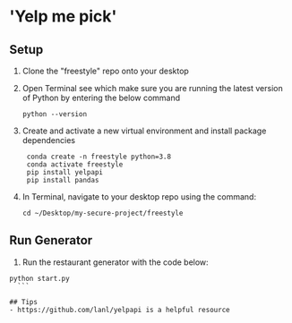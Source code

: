 # 'Yelp me pick'

## Setup 
1. Clone the "freestyle" repo onto your desktop

2. Open Terminal see which make sure you are running the latest version of Python by entering the below command
    ```
    python --version
    ```

3. Create and activate a new virtual environment and install package dependencies
   ```
    conda create -n freestyle python=3.8
    conda activate freestyle
    pip install yelpapi
    pip install pandas 

    ```

3. In Terminal, navigate to your desktop repo using the command: 
    ```
    cd ~/Desktop/my-secure-project/freestyle
    ```

## Run Generator
1. Run the restaurant generator with the code below:
  ```
python start.py
    ```

## Tips 
- https://github.com/lanl/yelpapi is a helpful resource
